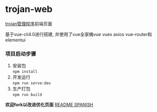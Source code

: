 # trojan-web

[trojan管理程序](https://github.com/Jrohy/trojan)前端页面  

基于vue-cli4.0进行搭建, 并使用了vue全家桶vue vuex axios vue-router和elementui

### 项目启动步骤
1. 安装包  
   `npm install`
2. 开发运行  
   `npm run serve:dev`
3. 生产打包  
   `npm run build`

**欢迎fork以改进优化页面**
[README SPANISH](ttps://github.com/ThonyDroidYT/trojan-web/blob/master/README_ES.md)
